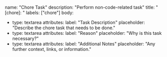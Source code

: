 name: "Chore Task"
description: "Perform non-code-related task"
title: "[chore]: "
labels: ["chore"]
body:
  - type: textarea
    attributes:
      label: "Task Description"
      placeholder: "Describe the chore task that needs to be done."
  - type: textarea
    attributes:
      label: "Reason"
      placeholder: "Why is this task necessary?"
  - type: textarea
    attributes:
      label: "Additional Notes"
      placeholder: "Any further context, links, or information."

